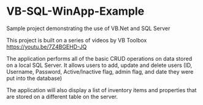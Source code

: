 # VB-SQL-WinApp-Example
Sample project demonstrating the use of VB.Net and SQL Server

This project is built on a series of videos by VB Toolbox https://youtu.be/7Z4BGEHD-JQ

The application performs all of the basic CRUD operations on data stored on a local SQL Server. It allows users to add, update and delete users (ID, Username, Password, 
Active/Inactive flag, admin flag, and date they were put into the database)

The application will also display a list of inventory items and properties that are stored on a different table on the server.
